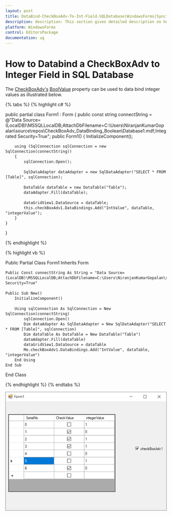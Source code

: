 ```yaml
---
layout: post
title: DataBind-CheckBoxAdv-To-Int-Field-SQLDatabase|WindowsForms|Syncfusion
description: description: This section gives detailed description on how to databind a CheckBoxAdv to Integer Field in SQL Database.
platform: WindowsForms
control: EditorsPackage
documentation: ug
---
```


# How to Databind a CheckBoxAdv to Integer Field in SQL Database

The [CheckBoxAdv's]([CheckBoxAdv](https://help.syncfusion.com/cr/windowsforms/Syncfusion.Tools.Windows~Syncfusion.Windows.Forms.Tools.CheckBoxAdv.html)) [BoolValue](https://help.syncfusion.com/cr/cref_files/windowsforms/Syncfusion.Tools.Windows~Syncfusion.Windows.Forms.Tools.CheckBoxAdv~BoolValue.html) property can be used to data bind integer values as illustrated below.

{% tabs %}
{% highlight c# %}

public partial class Form1 : Form
{
    public const string connectString = @"Data Source=(LocalDB)\MSSQLLocalDB;AttachDbFilename=C:\Users\NiranjanKumarGopalan\source\repos\CheckBoxAdv_DataBinding_Boolean\Database1.mdf;Integrated Security=True";
    public Form1()
    {
        InitializeComponent();

        using (SqlConnection sqlConnection = new SqlConnection(connectString))
        {
            sqlConnection.Open();

            SqlDataAdapter dataAdapter = new SqlDataAdapter("SELECT * FROM [Table]", sqlConnection);

            DataTable dataTable = new DataTable("Table");
            dataAdapter.Fill(dataTable);

            dataGridView1.DataSource = dataTable;
            this.checkBoxAdv1.DataBindings.Add("IntValue", dataTable, "integerValue");
        }
    }
}


{% endhighlight %}

{% highlight vb %}

Public Partial Class Form1
    Inherits Form

    Public Const connectString As String = "Data Source=(LocalDB)\MSSQLLocalDB;AttachDbFilename=C:\Users\NiranjanKumarGopalan\source\repos\CheckBoxAdv_DataBinding_Boolean\Database1.mdf;Integrated Security=True"

    Public Sub New()
        InitializeComponent()

        Using sqlConnection As SqlConnection = New SqlConnection(connectString)
            sqlConnection.Open()
            Dim dataAdapter As SqlDataAdapter = New SqlDataAdapter("SELECT * FROM [Table]", sqlConnection)
            Dim dataTable As DataTable = New DataTable("Table")
            dataAdapter.Fill(dataTable)
            dataGridView1.DataSource = dataTable
            Me.checkBoxAdv1.DataBindings.Add("IntValue", dataTable, "integerValue")
        End Using
    End Sub
End Class


{% endhighlight %}
{% endtabs %}

![DataBinding CheckBoxAdv with Database](FAQ_images/FAQ_img2.png)

